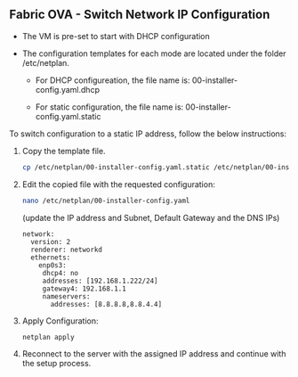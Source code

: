 ## Fabric OVA - Switch Network IP Configuration

* The VM is pre-set to start with DHCP configuration 

* The configuration templates for each mode are located under the folder /etc/netplan.

  * For DHCP configureation, the file name is: 00-installer-config.yaml.dhcp

  * For static configuration, the file name is: 00-installer-config.yaml.static

To switch configuration to a static IP address, follow the below instructions:

1. Copy the template file.

	~~~bash
	cp /etc/netplan/00-installer-config.yaml.static /etc/netplan/00-installer-config.yaml
	~~~

2. Edit the copied file with the requested configuration:

	~~~bash
	nano /etc/netplan/00-installer-config.yaml
	~~~

	(update the IP address and Subnet, Default Gateway and the DNS IPs)

	~~~
	network:
  	  version: 2
	  renderer: networkd
	  ethernets:
	    enp0s3:
	     dhcp4: no
	     addresses: [192.168.1.222/24]
	     gateway4: 192.168.1.1
	     nameservers:
	       addresses: [8.8.8.8,8.8.4.4]
	~~~

3. Apply Configuration:
	
	~~~bash
	netplan apply
	~~~

4. Reconnect to the server with the assigned IP address and continue with the setup process.
